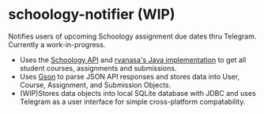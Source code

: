 # schoology-notifier (WIP)

Notifies users of upcoming Schoology assignment due dates thru Telegram. Currently a work-in-progress.


* Uses the [Schoology API](https://developers.schoology.com/api) and [rvanasa's Java implementation](https://github.com/rvanasa/schoology-api) to get all student courses, assignments and submissions.
* Uses [Gson](https://github.com/google/gson) to parse JSON API responses and stores data into User, Course, Assignment, and Submission Objects.
* (WIP)Stores data objects into local SQLite database with JDBC and uses Telegram as a user interface for simple cross-platform compatability.
